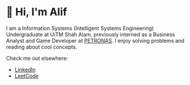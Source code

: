 # 👋 Hi, I'm Alif

I am a Information Systems (Intelligent Systems Engineering) Undergraduate at UiTM Shah Alam, previously interned as a Business Analyst and Game Developer at [PETRONAS](https://petronas.com). I enjoy solving problems and reading about cool concepts.

Check me out elsewhere:

- [LinkedIn](www.linkedin.com/in/alifasyraf461)
- [LeetCode](www.leetcode.com/u/Alifasyraf461/)

